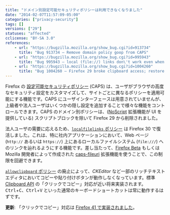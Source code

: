 ```yaml
---
title: "ドメイン別設定可能セキュリティポリシーは利用できなくなりました"
date: "2014-02-07T11:57:09-05:00"
categories: ["privacy-security"]
tags: []
versions: ["29"]
statuses: "affected"
cclicense: "BY-SA 3.0"
references:
    - url: "https://bugzilla.mozilla.org/show_bug.cgi?id=913734"
      title: "Bug 913734 – Remove domain policy goop from CAPS"
    - url: "https://bugzilla.mozilla.org/show_bug.cgi?id=995943"
      title: "Bug 995943 – local (file://) links don\'t work even when configured for company\'s internal system"
    - url: "https://bugzilla.mozilla.org/show_bug.cgi?id=1004260"
      title: "Bug 1004260 – Firefox 29 broke clipboard access; restore the CAPS allowclipboard policy until the Clipboard API allows click-to-copy"
---
```

Firefox の [設定可能セキュリティポリシー](http://kb.mozillazine.org/Security_Policies) (CAPS) は、ユーザがブラウザの高度なセキュリティ設定をカスタマイズして、サイトごとに異なるポリシーを適用可能にする機能です。CAPS にユーザインターフェースは用意されていませんが、上級者や法人ユーザはいくつかの隠し設定を追加することで様々な機能をコントロールできます。CAPS のドメイン別ポリシーは、([NoScript](https://addons.mozilla.org/ja/firefox/addon/noscript/) 拡張機能が UI を提供している) スクリプトブロックを除いて Firefox 29 から削除されました。

法人ユーザの需要に応えるため、[`localfilelinks` ポリシー](http://kb.mozillazine.org/Links_to_local_pages_do_not_work) は Firefox 30 で復活しました。これは、特に社内アプリケーションにおいて、Web ページ (`http://` あるいは `https://`) 上にあるローカルファイルシステム (`file:///`) へのリンクを辿れるようにする機能です。差し当たって、[Firefox Beta](http://www.mozilla.org/ja/firefox/channel/) もしくは Mozilla 開発者によって作成された [caps-fileuri](https://addons.mozilla.org/ja/firefox/addon/caps-fileuri/) 拡張機能を使うことで、この制限を回避できます。

[`allowclipboard` ポリシー](http://kb.mozillazine.org/Granting_JavaScript_access_to_the_clipboard) の廃止によって、*CKEditor* など一部のリッチテキストエディタにおいてコピーや貼り付けボタンが動作しなくなっています。標準 [Clipboard API](https://developer.mozilla.org/ja/docs/Web/API/ClipboardEvent) の「クリックでコピー」対応が近い将来実装されます。<kbd>Ctrl</kbd>+<kbd>C</kbd>、<kbd>Ctrl</kbd>+<kbd>V</kbd> といった通常のキーボードショートカットは常に動作するはずです。

**更新**: 「クリックでコピー」対応は [Firefox 41 で実装されました](https://www.fxsitecompat.com/ja/docs/2015/document-execcommand-for-cut-copy-and-paste-no-longer-throws/)。
